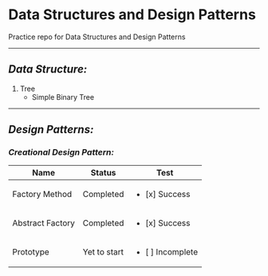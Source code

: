 # Data Structures and Design Patterns

Practice repo for Data Structures and Design Patterns
- - - -
## _Data Structure:_
1. Tree
    * Simple Binary Tree
- - - -
## _Design Patterns:_

### _Creational Design Pattern:_

| Name | Status | Test |
| ------ | ------ | ------ |
| Factory Method | Completed | <ul><li> [x] Success </li></ul> |
| Abstract Factory | Completed | <ul><li> [x] Success </li></ul> |
| Prototype | Yet to start | <ul><li> [ ] Incomplete </li></ul> |
